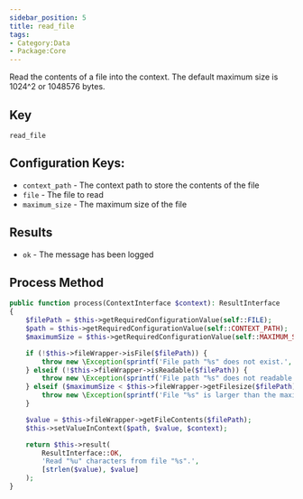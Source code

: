 ```yaml
---
sidebar_position: 5
title: read_file
tags:
- Category:Data
- Package:Core
---
```


Read the contents of a file into the context. The default maximum size is 1024^2 or 1048576 bytes.

## Key
`read_file`

## Configuration Keys:
* `context_path` - The context path to store the contents of the file
* `file` - The file to read
* `maximum_size` - The maximum size of the file

## Results
* `ok` - The message has been logged

## Process Method
```php 
public function process(ContextInterface $context): ResultInterface
{
    $filePath = $this->getRequiredConfigurationValue(self::FILE);
    $path = $this->getRequiredConfigurationValue(self::CONTEXT_PATH);
    $maximumSize = $this->getRequiredConfigurationValue(self::MAXIMUM_SIZE, self::DEFAULT_MAXIMUM_SIZE);

    if (!$this->fileWrapper->isFile($filePath)) {
        throw new \Exception(sprintf('File path "%s" does not exist.', $filePath));
    } elseif (!$this->fileWrapper->isReadable($filePath)) {
        throw new \Exception(sprintf('File path "%s" does not readable.', $filePath));
    } elseif ($maximumSize < $this->fileWrapper->getFilesize($filePath)) {
        throw new \Exception(sprintf('File "%s" is larger than the maximum filesize allowed "%u".', $filePath, $maximumSize));
    }

    $value = $this->fileWrapper->getFileContents($filePath);
    $this->setValueInContext($path, $value, $context);

    return $this->result(
        ResultInterface::OK,
        'Read "%u" characters from file "%s".',
        [strlen($value), $value]
    );
}
```